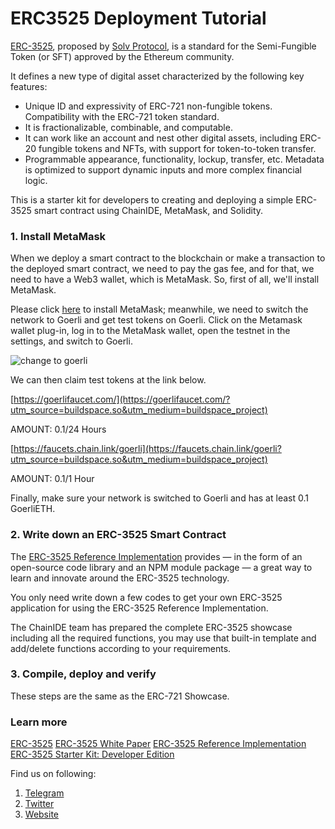 # ERC3525 Deployment Tutorial

[ERC-3525](https://eips.ethereum.org/EIPS/eip-3525), proposed by [Solv Protocol](https://solv.finance), is a standard for the Semi-Fungible Token (or SFT) approved by the Ethereum community.

It defines a new type of digital asset characterized by the following key features:

* Unique ID and expressivity of ERC-721 non-fungible tokens. Compatibility with the ERC-721 token standard.
* It is fractionalizable, combinable, and computable.
* It can work like an account and nest other digital assets, including ERC-20 fungible tokens and NFTs, with support for token-to-token transfer.
* Programmable appearance, functionality, lockup, transfer, etc. Metadata is optimized to support dynamic inputs and more complex financial logic.

This is a starter kit for developers to creating and deploying a simple ERC-3525 smart contract using ChainIDE, MetaMask, and Solidity.

### 1. Install MetaMask

When we deploy a smart contract to the blockchain or make a transaction to the deployed smart contract,
we need to pay the gas fee, and for that, we need to have a Web3 wallet, which is MetaMask. 
So, first of all, we'll install MetaMask.

Please click [here](https://metamask.io/) to install MetaMask;
meanwhile, we need to switch the network to Goerli and get test tokens on Goerli.
Click on the Metamask wallet plug-in, log in to the MetaMask wallet,
open the testnet in the settings, and switch to Goerli.

![change to goerli](https://3869740696-files.gitbook.io/~/files/v0/b/gitbook-x-prod.appspot.com/o/spaces%2F-MZ6_j0WUFnBhwIdP3LR%2Fuploads%2F7r8aUlo6Ipety4BPEpyS%2Fimage.png?alt=media&token=6b6a1674-06c3-4309-8e93-3fe453b24e9a)

We can then claim test tokens at the link below.

[https://goerlifaucet.com/](https://goerlifaucet.com/?utm_source=buildspace.so&utm_medium=buildspace_project) 

AMOUNT: 0.1/24 Hours

[https://faucets.chain.link/goerli](https://faucets.chain.link/goerli?utm_source=buildspace.so&utm_medium=buildspace_project) 

AMOUNT: 0.1/1 Hour

Finally, make sure your network is switched to Goerli and has at least 0.1 GoerliETH.

### 2. Write down an ERC-3525 Smart Contract

The [ERC-3525 Reference Implementation](https://github.com/solv-finance/erc-3525) provides — in the form of an open-source code library and an NPM module package — a great way to learn and innovate around the ERC-3525 technology. 

You only need write down a few codes to get your own ERC-3525 application for using the ERC-3525 Reference Implementation.


The ChainIDE team has prepared the complete ERC-3525 showcase including all the required functions, you may use that built-in template and add/delete functions according to your requirements.

### 3. Compile, deploy and verify
These steps are the same as the ERC-721 Showcase.

### Learn more

[ERC-3525](https://eips.ethereum.org/EIPS/eip-3525)
[ERC-3525 White Paper](https://whitepaper.sftlabs.io/SFT%20Whitepaper.pdf)
[ERC-3525 Reference Implementation](https://github.com/solv-finance/erc-3525)
[ERC-3525 Starter Kit: Developer Edition](https://medium.com/solv-blog/erc-3525-starter-kit-developer-edition-9d734ca62bd0)

Find us on following:
1. [Telegram](https://t.me/EIP3525_DEV)
2. [Twitter](https://twitter.com/SFTLabsHQ)
3. [Website](https://sftlabs.io/)
